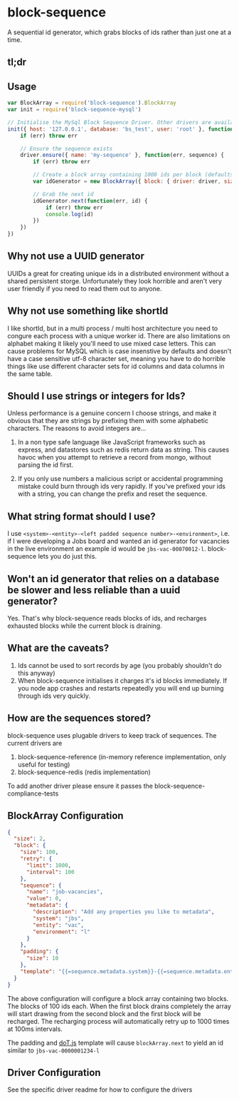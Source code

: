 # block-sequence
A sequential id generator, which grabs blocks of ids rather than just one at a time.

## tl;dr
## Usage
```js
var BlockArray = require('block-sequence').BlockArray
var init = require('block-sequence-mysql')

// Initialise the MySql Block Sequence Driver. Other drivers are available
init({ host: '127.0.0.1', database: 'bs_test', user: 'root' }, function(err, driver) {
    if (err) throw err

    // Ensure the sequence exists
    driver.ensure({ name: 'my-sequence' }, function(err, sequence) {
        if (err) throw err

        // Create a block array containing 1000 ids per block (defaults to 2 blocks)
        var idGenerator = new BlockArray({ block: { driver: driver, size: 1000 } })

        // Grab the next id
        idGenerator.next(function(err, id) {
            if (err) throw err
            console.log(id)
        })
    })
})
```

## Why not use a UUID generator
UUIDs a great for creating unique ids in a distributed environment without a shared persistent storge. Unfortunately they look horrible and aren't very user friendly if you need to read them out to anyone.

## Why not use something like shortId
I like shortId, but in a multi process / multi host architecture you need to congure each process with a unique worker id. There are also limitations on alphabet making it likely you'll need to use mixed case letters. This can cause problems for MySQL which is case insenstive by defaults and doesn't have a case sensitive utf-8 character set, meaning you have to do horrible things like use different character sets for id columns and data columns in the same table.

## Should I use strings or integers for Ids?
Unless performance is a genuine concern I choose strings, and make it obvious that they are strings by prefixing them with some alphabetic characters. The reasons to avoid integers are...

1. In a non type safe language like JavaScript frameworks such as express, and datastores such as redis return data as string. This causes havoc when you attempt to retrieve a record from mongo, without parsing the id first.

2. If you only use numbers a malicious script or accidental programming mistake could burn through ids very rapidly. If you've prefixed your ids with a string, you can change the prefix and reset the sequence.

## What string format should I use?
I use ```<system>-<entity>-<left padded sequence number>-<environment>```, i.e. if I were developing a Jobs board and wanted an id generator for vacancies in the live environment an example id would be ```jbs-vac-00070012-l```. block-sequence lets you do just this.

## Won't an id generator that relies on a database be slower and less reliable than a uuid generator?
Yes. That's why block-sequence reads blocks of ids, and recharges exhausted blocks while the current block is draining.

## What are the caveats?
1. Ids cannot be used to sort records by age (you probably shouldn't do this anyway)
2. When block-sequence initialises it charges it's id blocks immediately. If you node app crashes and restarts repeatedly you will end up burning through ids very quickly.

## How are the sequences stored?
block-sequence uses plugable drivers to keep track of sequences. The current drivers are

1. block-sequence-reference (in-memory reference implementation, only useful for testing)
2. block-sequence-redis (redis implementation)

To add another driver please ensure it passes the block-sequence-compliance-tests


## BlockArray Configuration
```json
{
  "size": 2,
  "block": {
    "size": 100,
    "retry": {
      "limit": 1000,
      "interval": 100
    },
    "sequence": {
      "name": "job-vacancies",
      "value": 0,
      "metadata": {
        "description": "Add any properties you like to metadata",
        "system": "jbs",
        "entity": "vac",
        "environment": "l"
      }
    },
    "padding": {
      "size": 10
    },
    "template": "{{=sequence.metadata.system}}-{{=sequence.metadata.entity}}-{{=id}}-{{=sequence.metadata.environment}}"
  }
}
```
The above configuration will configure a block array containing two blocks. The blocks of 100 ids each. When the first block drains completely the array will start drawing from the second block and the first block will be recharged. The recharging process will automatically retry up to 1000 times at 100ms intervals.

The padding and [doT.js](http://olado.github.io/doT/index.html) template will cause ```blockArray.next``` to yield an id similar to ```jbs-vac-0000001234-l```

## Driver Configuration
See the specific driver readme for how to configure the drivers






